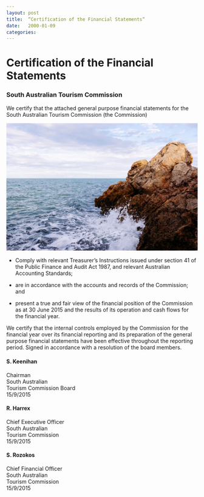 ```yaml
---
layout: post
title:  “Certification of the Financial Statements“
date:   2000-01-09
categories:
---
```


# Certification of the Financial Statements

### South Australian Tourism Commission

We certify that the attached general purpose financial statements for the South Australian Tourism Commission (the Commission)

<img class="feature-image" src="images/DSC_0040.jpg" alt="DSC_0040">

* Comply with relevant Treasurer’s Instructions issued under section 41 of the Public Finance and Audit Act 1987, and relevant Australian Accounting Standards;

* are in accordance with the accounts and records of the Commission; and

* present a true and fair view of the financial position of the Commission as at
30 June 2015 and the results of its operation and cash flows for the financial
year.

We certify that the internal controls employed by the Commission for the financial year over its financial reporting and its preparation of the general purpose financial statements have been effective throughout the reporting period.
Signed in accordance with a resolution of the board members.

#### S. Keenihan
Chairman  
South Australian  
Tourism Commission Board  
15/9/2015

#### R. Harrex  
Chief Executive Officer  
South Australian  
Tourism Commission  
15/9/2015

#### S. Rozokos
Chief Financial Officer  
South Australian  
Tourism Commission  
15/9/2015
